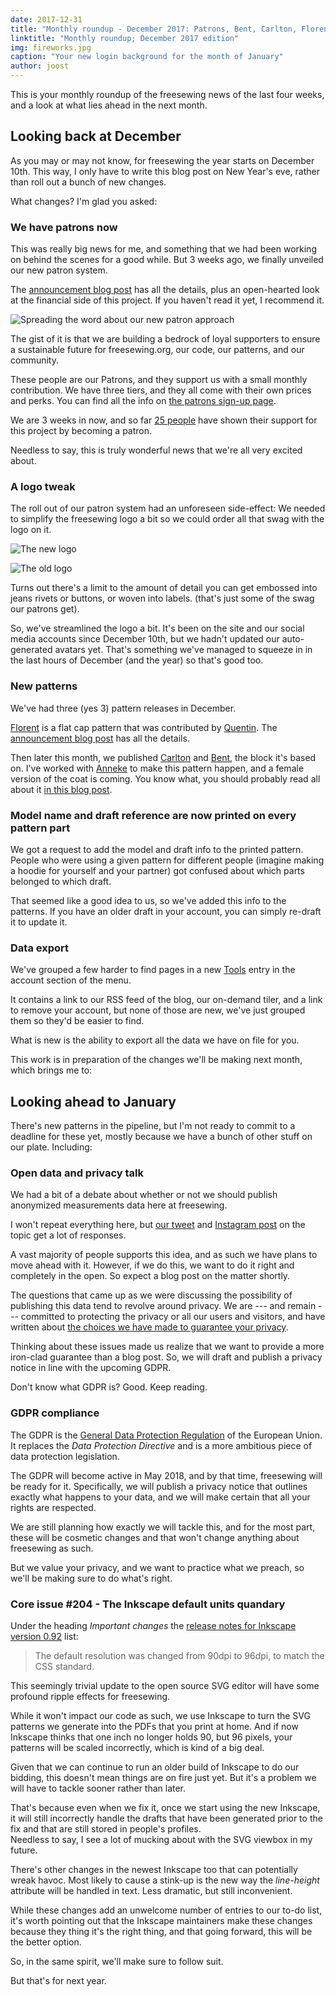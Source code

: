 ```yaml
---
date: 2017-12-31
title: "Monthly roundup - December 2017: Patrons, Bent, Carlton, Florent, and the looming Inkscape issue"
linktitle: "Monthly roundup; December 2017 edition"
img: fireworks.jpg
caption: "Your new login background for the month of January"
author: joost
---
```

This is your monthly roundup of the freesewing news of the last four weeks, and a look at what lies ahead in the next month.

## Looking back at December
As you may or may not know, for freesewing the year starts on December 10th.
This way, I only have to write this blog post on New Year's eve, rather than roll out a bunch of new changes.

What changes? I'm glad you asked:

### We have patrons now

This was really big news for me, and something that we had been working on behind the scenes for a good while.
But 3 weeks ago, we finally unveiled our new patron system.

The [announcement blog post](/blog/calling-all-patrons/) has all the details, plus an open-hearted look at the
financial side of this project. If you haven't read it yet, I recommend it.

![Spreading the word about our new patron approach](patrons-ig.png)


The gist of it is that we are building a bedrock of loyal supporters to ensure a 
sustainable future for freesewing.org, our code, our patterns, and our community.

These people are our Patrons, and they support us with a small monthly contribution.
We have three tiers, and they all come with their own prices and perks. You can find all the info
on [the patrons sign-up page](/patrons/join).

We are 3 weeks in now, and so far [25 people](/patrons) have shown their support for this project by becoming a patron.

Needless to say, this is truly wonderful news that we're all very excited about.


### A logo tweak

The roll out of our patron system had an unforeseen side-effect: We needed to simplify the freesewing logo a bit 
so we could order all that swag with the logo on it.

![The new logo](black.svg)

![The old logo](old-logo-flag.png)

Turns out there's a limit to the amount of detail you can get embossed into jeans rivets or buttons, or woven into labels.
(that's just some of the swag our patrons get).

So, we've streamlined the logo a bit. It's been on the site and our social media accounts since December 10th, but 
we hadn't updated our auto-generated avatars yet. That's something we've managed to squeeze in in the last hours of 
December (and the year) so that's good too.

### New patterns

We've had three (yes 3) pattern releases in December. 

[Florent](/patterns/florent) is a flat cap pattern that was contributed by 
[Quentin](/users/ptzcb). The [announcement blog post](/blog/florent-flat-cap-beta/) has all the details.

Then later this month, we published [Carlton](/patterns/carlton) and [Bent](/patterns/bent), the block it's based on.
I've worked with [Anneke](/showcase/maker/annekecaramin) to make this pattern happen, and a female version of the coat is coming. 
You know what, you should probably read all about it [in this blog post](/announcing-carlton-and-bent/).

### Model name and draft reference are now printed on every pattern part

We got a request to add the model and draft info to the printed pattern. People who were using a given pattern
for different people (imagine making a hoodie for yourself and your partner) got confused about which parts belonged to which draft.

That seemed like a good idea to us, so we've added this info to the patterns. If you have an
older draft in your account, you can simply re-draft it to update it.

### Data export

We've grouped a few harder to find pages in a new [Tools](/tools/) entry in the account section of the menu.

It contains a link to our RSS feed of the blog, our on-demand tiler, and a link to remove your account,
but none of those are new, we've just grouped them so they'd be easier to find.

What is new is the ability to export all the data we have on file for you.

This work is in preparation of the changes we'll be making next month, which brings me to:

## Looking ahead to January

There's new patterns in the pipeline, but I'm not ready to commit to a deadline for these yet, mostly because
we have a bunch of other stuff on our plate. Including:

### Open data and privacy talk

We had a bit of a debate about whether or not we should publish anonymized measurements data here at freesewing.

I won't repeat everything here, but [our tweet](https://twitter.com/j__st/status/941586171158777856)
and [Instagram post](https://www.instagram.com/p/Bct2jUEnuS9/) on the topic get a lot of responses.

A vast majority of people supports this idea, and as such we have plans to move ahead with it.
However, if we do this, we want to do it right and completely in the open. 
So expect a blog post on the matter shortly.

The questions that came up as we were discussing the possibility of publishing this data tend to 
revolve around privacy. We are --- and remain --- committed to protecting the privacy or all
our users and visitors, and have written about 
[the choices we have made to guarantee your privacy](/blog/privacy-choices/).

Thinking about these issues made us realize that we want to provide a more iron-clad 
guarantee than a blog post. So, we will draft and publish a privacy notice in line
with the upcoming GDPR.

Don't know what GDPR is? Good. Keep reading.

### GDPR compliance

The GDPR is the [General Data Protection Regulation](https://en.wikipedia.org/wiki/General_Data_Protection_Regulation) 
of the European Union.  It replaces the *Data Protection Directive* and is a more ambitious piece of
data protection legislation. 

The GDPR will become active in May 2018, and by that time, freesewing will be ready for it. 
Specifically, we will publish a privacy notice that outlines exactly what happens to your data,
and we will make certain that all your rights are respected.

We are still planning how exactly we will tackle this, and for the most part, these will be cosmetic changes
and that won't change anything about freesewing as such.

But we value your privacy, and we want to practice what we preach, so we'll be making sure to do what's right.

### Core issue #204 - The Inkscape default units quandary

Under the heading *Important changes* the 
[release notes for Inkscape 
version 0.92](http://wiki.inkscape.org/wiki/index.php/Release_notes/0.92#Important_changes) list:

> The default resolution was changed from 90dpi to 96dpi, to match the CSS standard. 

This seemingly trivial update to the open source SVG editor will have some profound ripple effects for freesewing.

While it won't impact our code as such, we use Inkscape to turn the SVG patterns we generate into the PDFs that you
print at home. And if now Inkscape thinks that one inch no longer holds 90, but 96 pixels, your patterns will be
scaled incorrectly, which is kind of a big deal.

Given that we can continue to run an older build of Inkscape to do our bidding, this doesn't mean things are on fire just yet.
But it's a problem we will have to tackle sooner rather than later. 

That's because even when we fix it, once we start using the new Inkscape, it will still incorrectly handle the drafts
that have been generated prior to the fix and that are still stored in people's profiles.   
Needless to say, I see a lot of mucking about with the SVG viewbox in my future.

There's other changes in the newest Inkscape too that can potentially wreak havoc. Most likely to cause a stink-up
is the new way the *line-height* attribute will be handled in text. Less dramatic, but still inconvenient.

While these changes add an unwelcome number of entries to our to-do list, it's worth pointing out that
the Inkscape maintainers make these changes because they thing it's the right thing, and that going forward,
this will be the better option.

So, in the same spirit, we'll make sure to follow suit. 

But that's for next year.

